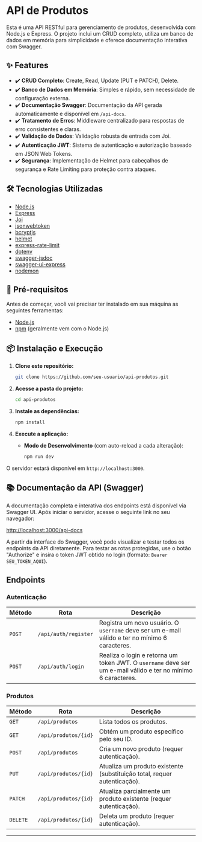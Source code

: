 # API de Produtos

Esta é uma API RESTful para gerenciamento de produtos, desenvolvida com Node.js e Express. O projeto inclui um CRUD completo, utiliza um banco de dados em memória para simplicidade e oferece documentação interativa com Swagger.

## ✨ Features

- ✔️ **CRUD Completo**: Create, Read, Update (PUT e PATCH), Delete.
- ✔️ **Banco de Dados em Memória**: Simples e rápido, sem necessidade de configuração externa.
- ✔️ **Documentação Swagger**: Documentação da API gerada automaticamente e disponível em `/api-docs`.
- ✔️ **Tratamento de Erros**: Middleware centralizado para respostas de erro consistentes e claras.
- ✔️ **Validação de Dados**: Validação robusta de entrada com Joi.
- ✔️ **Autenticação JWT**: Sistema de autenticação e autorização baseado em JSON Web Tokens.
- ✔️ **Segurança**: Implementação de Helmet para cabeçalhos de segurança e Rate Limiting para proteção contra ataques.

## 🛠️ Tecnologias Utilizadas

- [Node.js](https://nodejs.org/en/)
- [Express](https://expressjs.com/pt-br/)
- [Joi](https://joi.dev/)
- [jsonwebtoken](https://github.com/auth0/node-jsonwebtoken)
- [bcryptjs](https://github.com/dcodeIO/bcrypt.js)
- [helmet](https://helmetjs.github.io/)
- [express-rate-limit](https://github.com/nfriedly/express-rate-limit)
- [dotenv](https://github.com/motdotla/dotenv)
- [swagger-jsdoc](https://github.com/Surnet/swagger-jsdoc)
- [swagger-ui-express](https://github.com/scottie1984/swagger-ui-express)
- [nodemon](https://nodemon.io/)

## 🚀 Pré-requisitos

Antes de começar, você vai precisar ter instalado em sua máquina as seguintes ferramentas:
- [Node.js](https://nodejs.org/en/)
- [npm](https://www.npmjs.com/) (geralmente vem com o Node.js)

## 📦 Instalação e Execução

1. **Clone este repositório:**
   ```bash
   git clone https://github.com/seu-usuario/api-produtos.git
   ```

2. **Acesse a pasta do projeto:**
   ```bash
   cd api-produtos
   ```

3. **Instale as dependências:**
   ```bash
   npm install
   ```

4. **Execute a aplicação:**

   - **Modo de Desenvolvimento** (com auto-reload a cada alteração):
     ```bash
     npm run dev
     ```
 
O servidor estará disponível em `http://localhost:3000`.

## 📚 Documentação da API (Swagger)

A documentação completa e interativa dos endpoints está disponível via Swagger UI. Após iniciar o servidor, acesse o seguinte link no seu navegador:

[http://localhost:3000/api-docs](http://localhost:3000/api-docs)

A partir da interface do Swagger, você pode visualizar e testar todos os endpoints da API diretamente. Para testar as rotas protegidas, use o botão "Authorize" e insira o token JWT obtido no login (formato: `Bearer SEU_TOKEN_AQUI`).

## Endpoints

### Autenticação
| Método | Rota                  | Descrição                                      |
|--------|-----------------------|--------------------------------------------------|
| `POST`   | `/api/auth/register`  | Registra um novo usuário. O `username` deve ser um e-mail válido e ter no mínimo 6 caracteres. |
| `POST`   | `/api/auth/login`     | Realiza o login e retorna um token JWT. O `username` deve ser um e-mail válido e ter no mínimo 6 caracteres.          |

### Produtos
| Método | Rota                  | Descrição                                      |
|--------|-----------------------|--------------------------------------------------|
| `GET`    | `/api/produtos`       | Lista todos os produtos.                         |
| `GET`    | `/api/produtos/{id}`  | Obtém um produto específico pelo seu ID.         |
| `POST`   | `/api/produtos`       | Cria um novo produto (requer autenticação).      |
| `PUT`    | `/api/produtos/{id}`  | Atualiza um produto existente (substituição total, requer autenticação). |
| `PATCH`  | `/api/produtos/{id}`  | Atualiza parcialmente um produto existente (requer autenticação).      |
| `DELETE` | `/api/produtos/{id}`  | Deleta um produto (requer autenticação).         |

---


